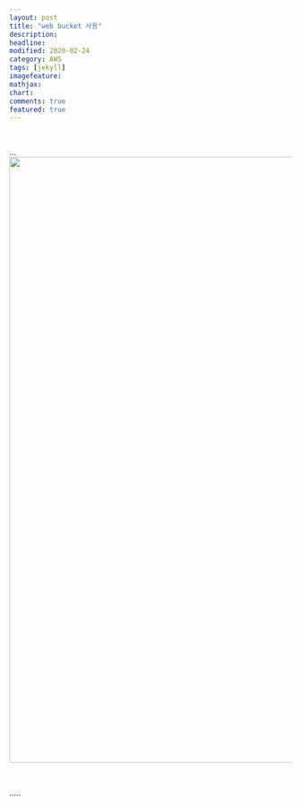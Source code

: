 ```yaml
---
layout: post
title: "web bucket 사용"
description: 
headline: 
modified: 2020-02-24
category: AWS
tags: [jekyll]
imagefeature: 
mathjax: 
chart: 
comments: true
featured: true
---
```


<p>&nbsp;</p>

<p>...<img src="https://adb-bucket3.s3.amazonaws.com/media/ckupload/2019/11/16/image_l0sIOa4.png" style="height:1080px; width:1920px" /></p>

<p>&nbsp;</p>

<p>.....</p>
